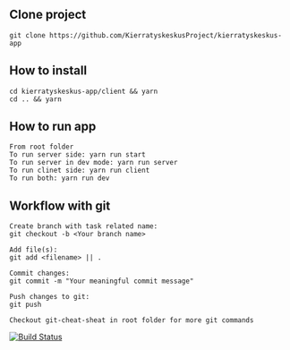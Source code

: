 ## Clone project
    git clone https://github.com/KierratyskeskusProject/kierratyskeskus-app
## How to install
    cd kierratyskeskus-app/client && yarn
    cd .. && yarn
    
## How to run app
    From root folder
    To run server side: yarn run start
    To run server in dev mode: yarn run server
    To run clinet side: yarn run client
    To run both: yarn run dev
    
## Workflow with git
    Create branch with task related name:
    git checkout -b <Your branch name>
    
    Add file(s):
    git add <filename> || .
    
    Commit changes:
    git commit -m "Your meaningful commit message"
    
    Push changes to git:
    git push
    
    Checkout git-cheat-sheat in root folder for more git commands
    
[![Build Status](https://travis-ci.org/KierratyskeskusProject/kierratyskeskus-app.svg?branch=master)](https://travis-ci.org/KierratyskeskusProject/kierratyskeskus-app)
    
    
    

